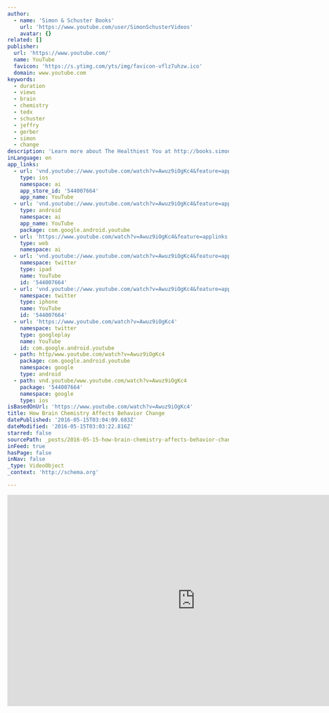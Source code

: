 ```yaml
---
author:
  - name: 'Simon & Schuster Books'
    url: 'https://www.youtube.com/user/SimonSchusterVideos'
    avatar: {}
related: []
publisher:
  url: 'https://www.youtube.com/'
  name: YouTube
  favicon: 'https://s.ytimg.com/yts/img/favicon-vflz7uhzw.ico'
  domain: www.youtube.com
keywords:
  - duration
  - views
  - brain
  - chemistry
  - tedx
  - schuster
  - jeffry
  - gerber
  - simon
  - change
description: 'Learn more about The Healthiest You at http://books.simonandschuster.com/Program/Kelly-Traver/9781439109991?mcd=vd_youtube_book Understanding how your brain really works is critical to changing bad habits into healthy ones.'
inLanguage: en
app_links:
  - url: 'vnd.youtube://www.youtube.com/watch?v=Awuz9iOgKc4&feature=applinks'
    type: ios
    namespace: ai
    app_store_id: '544007664'
    app_name: YouTube
  - url: 'vnd.youtube://www.youtube.com/watch?v=Awuz9iOgKc4&feature=applinks'
    type: android
    namespace: ai
    app_name: YouTube
    package: com.google.android.youtube
  - url: 'https://www.youtube.com/watch?v=Awuz9iOgKc4&feature=applinks'
    type: web
    namespace: ai
  - url: 'vnd.youtube://www.youtube.com/watch?v=Awuz9iOgKc4&feature=applinks'
    namespace: twitter
    type: ipad
    name: YouTube
    id: '544007664'
  - url: 'vnd.youtube://www.youtube.com/watch?v=Awuz9iOgKc4&feature=applinks'
    namespace: twitter
    type: iphone
    name: YouTube
    id: '544007664'
  - url: 'https://www.youtube.com/watch?v=Awuz9iOgKc4'
    namespace: twitter
    type: googleplay
    name: YouTube
    id: com.google.android.youtube
  - path: http/www.youtube.com/watch?v=Awuz9iOgKc4
    package: com.google.android.youtube
    namespace: google
    type: android
  - path: vnd.youtube/www.youtube.com/watch?v=Awuz9iOgKc4
    package: '544007664'
    namespace: google
    type: ios
isBasedOnUrl: 'https://www.youtube.com/watch?v=Awuz9iOgKc4'
title: How Brain Chemistry Affects Behavior Change
datePublished: '2016-05-15T03:04:09.683Z'
dateModified: '2016-05-15T03:03:22.816Z'
starred: false
sourcePath: _posts/2016-05-15-how-brain-chemistry-affects-behavior-change.md
inFeed: true
hasPage: false
inNav: false
_type: VideoObject
_context: 'http://schema.org'

---
```

<iframe src="https://cdn.embedly.com/widgets/media.html?src=https%3A%2F%2Fwww.youtube.com%2Fembed%2FAwuz9iOgKc4%3Ffeature%3Doembed&amp;url=http%3A%2F%2Fwww.youtube.com%2Fwatch%3Fv%3DAwuz9iOgKc4&amp;image=https%3A%2F%2Fi.ytimg.com%2Fvi%2FAwuz9iOgKc4%2Fhqdefault.jpg&amp;key=b7d04c9b404c499eba89ee7072e1c4f7&amp;type=text%2Fhtml&amp;schema=youtube" width="854" height="480" scrolling="no" frameborder="0" allowfullscreen="" style=""></iframe>
